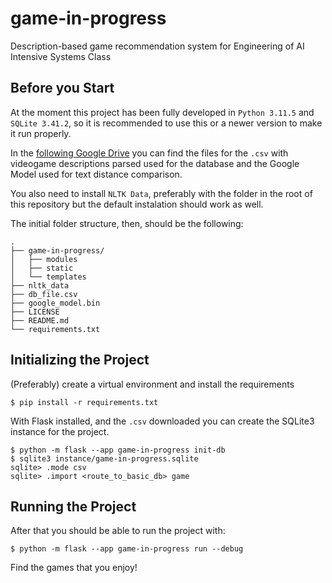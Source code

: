 # game-in-progress
Description-based game recommendation system for Engineering of AI Intensive Systems Class

## Before you Start
At the moment this project has been fully developed in `Python 3.11.5` and `SQLite 3.41.2`, so it is recommended to use this or a newer version to make it run properly.

In the [following Google Drive](https://drive.google.com/drive/folders/1kr_l00xgUe6k-qdhBndfLHi8Ue32yjJj?usp=sharing) you can find the files for the `.csv` with videogame descriptions parsed used for the database and the Google Model used for text distance comparison. 

You also need to install `NLTK Data`, preferably with the folder in the root of this repository but the default instalation should work as well. 

The initial folder structure, then, should be the following:

```
.
├── game-in-progress/
│   ├── modules
│   ├── static
│   └── templates
├── nltk_data
├── db_file.csv
├── google_model.bin
├── LICENSE
├── README.md
└── requirements.txt
```

## Initializing the Project

(Preferably) create a virtual environment and install the requirements

```
$ pip install -r requirements.txt
```

With Flask installed, and the `.csv` downloaded you can create the SQLite3 instance for the project.

```
$ python -m flask --app game-in-progress init-db 
$ sqlite3 instance/game-in-progress.sqlite
sqlite> .mode csv
sqlite> .import <route_to_basic_db> game
```

## Running the Project

After that you should be able to run the project with:

```
$ python -m flask --app game-in-progress run --debug
```

Find the games that you enjoy!
